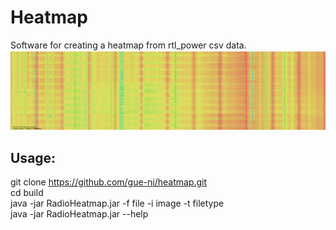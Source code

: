 # Heatmap 

Software for creating a heatmap from rtl_power csv data. 
![Example Waterfall](examples/survey_1.png)
## Usage:

git clone https://github.com/gue-ni/heatmap.git <br>
cd build <br>
java -jar RadioHeatmap.jar -f file -i image -t filetype <br>
java -jar RadioHeatmap.jar --help <br>



